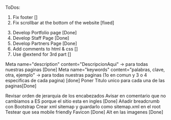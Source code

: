ToDos:

1. Fix footer []
2. Fix scrollbar at the bottom of the website [fixed]
<!-- START WITH SASS AFTER THIS -->

3. Develop Portfolio page [Done]
4. Develop Staff Page [Done]
5. Develop Partners Page [Done]
6. Add comments to html & css []
7. Use @extend for 3rd part []

<!-- SEO Optimization -->
Meta name="description" content="DescripcionAqui" -> para todas nuestras paginas [Done]
Meta name="keywords" content="palabras, clave, otra, ejemplo" -> para todas nuestras paginas (1o en comun y 3 o 4 especificas de cada pagina) [done]
Poner Titulo unico para cada una de las paginas[Done]

Revisar orden de jerarquia de los encabezados
Avisar en comentario que no cambiamos a ES porque el sitio esta en ingles [Done]
Añadir breadcrumb con Bootstrap
Crear xml sitemap y guardarlo como sitemap.xml en el root
Testear que sea mobile friendly
Favicon [Done]
Alt en las imagenes [Done]